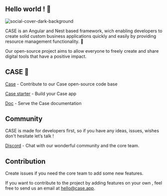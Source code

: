 ## Hello world ! 👋


![social-cover-dark-background](https://user-images.githubusercontent.com/50170060/225934352-f554f711-1b1a-413e-b083-93d12e409299.png)

CASE is an Angular and Nest based framework, wich enabling developers to create solid custom business applications quickly and easily by providing resource management functionality. 👊

Our open-source project aims to allow everyone to freely create and share digital tools that have a positive impact. 



## CASE 🙌

[Case](https://github.com/case-app/case) - Contribute to our Case open-source code base  

[Case starter](https://github.com/case-app/case-starter) - Build your Case app  

[Doc](https://github.com/case-app/case/tree/master/docs) - Serve the Case documentation  



## Community

CASE is made for developers first, so if you have any ideas, issues, wishes don't hesitate let’s talk !

[Discord](https://discord.gg/mFVZryKn) - Chat with our wonderful community and the core team. 


## Contribution 

Create issues if you need the core team to add some new features. 

If you want to contribute to the project by adding features on your own , feel free to send us an email at hello@case.app.
